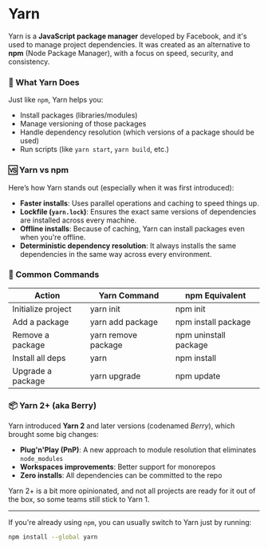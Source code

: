 # Yarn

Yarn is a **JavaScript package manager** developed by Facebook, and it's used to manage project dependencies. It was created as an alternative to **npm** (Node Package Manager), with a focus on speed, security, and consistency.

### 🔧 What Yarn Does
Just like `npm`, Yarn helps you:
- Install packages (libraries/modules)
- Manage versioning of those packages
- Handle dependency resolution (which versions of a package should be used)
- Run scripts (like `yarn start`, `yarn build`, etc.)

### 🆚 Yarn vs npm
Here’s how Yarn stands out (especially when it was first introduced):
- **Faster installs**: Uses parallel operations and caching to speed things up.
- **Lockfile (`yarn.lock`)**: Ensures the exact same versions of dependencies are installed across every machine.
- **Offline installs**: Because of caching, Yarn can install packages even when you're offline.
- **Deterministic dependency resolution**: It always installs the same dependencies in the same way across every environment.

### 🧪 Common Commands
| Action                   | Yarn Command         | npm Equivalent         |
|--------------------------|----------------------|------------------------|
| Initialize project       | yarn init            | npm init               |
| Add a package            | yarn add package     | npm install package    |
| Remove a package         | yarn remove package  | npm uninstall package  |
| Install all deps         | yarn                 | npm install            |
| Upgrade a package        | yarn upgrade         | npm update             |

### 📦 Yarn 2+ (aka Berry)
Yarn introduced **Yarn 2** and later versions (codenamed *Berry*), which brought some big changes:
- **Plug'n'Play (PnP)**: A new approach to module resolution that eliminates `node_modules`
- **Workspaces improvements**: Better support for monorepos
- **Zero installs**: All dependencies can be committed to the repo

Yarn 2+ is a bit more opinionated, and not all projects are ready for it out of the box, so some teams still stick to Yarn 1.

---

If you're already using `npm`, you can usually switch to Yarn just by running:
```bash
npm install --global yarn
```